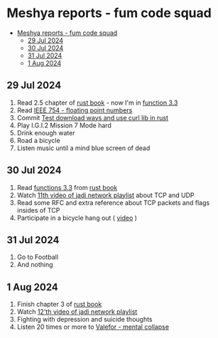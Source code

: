 # Meshya reports - fum code squad

- [Meshya reports - fum code squad](#meshya-reports---fum-code-squad)
  - [29 Jul 2024](#29-jul-2024)
  - [30 Jul 2024](#30-jul-2024)
  - [31 Jul 2024](#31-jul-2024)
  - [1 Aug 2024](#1-aug-2024)

## 29 Jul 2024
1. Read 2.5 chapter of [rust book](https://rust-book.cs.brown.edu) - now I'm in [function 3.3](https://rust-book.cs.brown.edu/ch03-03-how-functions-work.html) 
2. Read [IEEE 754 - floating point numbers](https://www.geeksforgeeks.org/ieee-standard-754-floating-point-numbers/)
3. Commit [Test download ways and use curl lib in rust](https://github.com/meshya/mesh/commit/1998676132849667967ea137d26f3ed984cc7280)
4. Play I.G.I.2 Mission 7 Mode hard
5. Drink enough water
6. Road a bicycle 
7. Listen music until a mind blue screen of dead



## 30 Jul 2024
1. Read [functions 3.3](https://rust-book.cs.brown.edu/ch03-03-how-functions-work.html) from [rust book](https://rust-book.cs.brown.edu)
2. Watch [11th video of jadi network playlist](https://www.youtube.com/watch?v=qUJG-ldRkA8&list=PL-tKrPVkKKE00meXoxmIy6EgldK5XE-Z_&index=12) about TCP and UDP
3. Read some RFC and extra reference about TCP packets and flags insides of TCP
4. Participate in a bicycle hang out ( [video](https://youtu.be/F3KDQ8BFk0I) )

## 31 Jul 2024
1. Go to Football
2. And nothing

## 1 Aug 2024
1. Finish chapter 3 of [rust book](https://rust-book.cs.brown.edu/)
2. Watch [12'th video of jadi network playlist](https://www.youtube.com/watch?v=kuBTc_9YCms&list=PL-tKrPVkKKE00meXoxmIy6EgldK5XE-Z_&index=12)
3. Fighting with depression and suicide thoughts
4. Listen 20 times or more to [Valefor - mental collapse](https://www.youtube.com/watch?v=rO0ON8BzJLg)